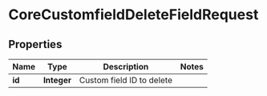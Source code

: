 

# CoreCustomfieldDeleteFieldRequest


## Properties

| Name | Type | Description | Notes |
|------------ | ------------- | ------------- | -------------|
|**id** | **Integer** | Custom field ID to delete |  |



